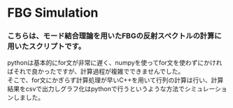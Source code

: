 # FBG Simulation

### こちらは、モード結合理論を用いたFBGの反射スペクトルの計算に用いたスクリプトです。<br>
pythonは基本的にfor文が非常に遅く、numpyを使ってfor文を使わずにかければそれで良かったですが、計算過程が複雑でできませんでした。<br>
そこで、for文にかぎらず計算処理が早いC++を用いて行列の計算は行い、計算結果をcsvで出力しグラフ化はpythonで行うというような方法でシミュレーションしました。

